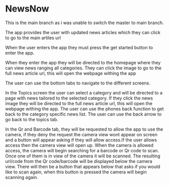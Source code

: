 # NewsNow

This is the main branch as i was unable to switch the master to main branch.

The app provides the user with updated news articles which they can click to go to the main artiles url

When the user enters the app they must press the get started button to enter the app.

When they enter the app they will be directed to the homepage where they can view news ranging all categories.
They can click the image to go to the full news article url, this will open the webpage withing the app

The user can use the bottom tabs to navigate to the different screens.

In the Topics screen the user can select a category and will be directed to a page with news tailored to the selected category.
If they click the news image they will be directed to the full news article url, this will open the webpage withing the app.
The user can use the phones back function to get back to the category specific news list. The user can use the back arrow to go
back to the topics tab.

In the Qr and  Barcode tab, they will be requested to allow the app to use the camera, if they deny the request the camera 
view wont appear on screen and a button will appear asking if they will allow access.If the user allows access then the camera 
view will open up.
When the camera is allowed access, the camera will begin searching for a barcode or Qr code to scan. Once one of them is in view 
of the camera it will be scanned. The resulting url/code from the Qr code/barcode will be displayed below the camera view.
There will then be a button that appears below that asks if you would like to scan again, when this button is pressed the camera will 
begin scanning again.

